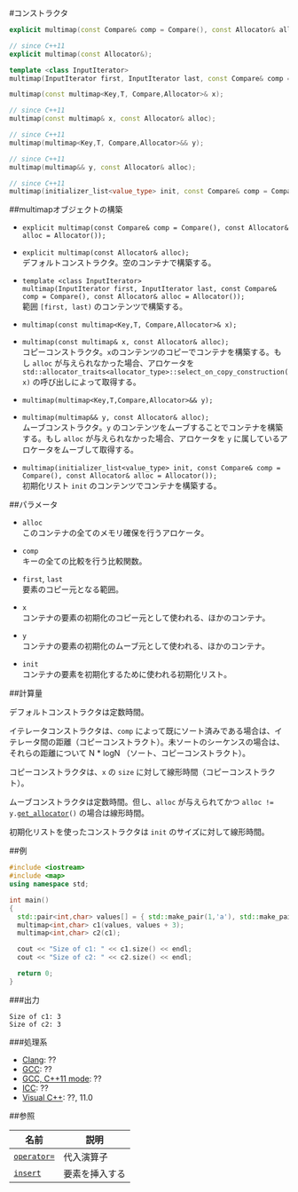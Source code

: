 #コンストラクタ
```cpp
explicit multimap(const Compare& comp = Compare(), const Allocator& alloc = Allocator());

// since C++11
explicit multimap(const Allocator&);

template <class InputIterator>
multimap(InputIterator first, InputIterator last, const Compare& comp = Compare(), const Allocator& alloc = Allocator());

multimap(const multimap<Key,T, Compare,Allocator>& x);

// since C++11
multimap(const multimap& x, const Allocator& alloc);

// since C++11
multimap(multimap<Key,T, Compare,Allocator>&& y);

// since C++11
multimap(multimap&& y, const Allocator& alloc);

// since C++11
multimap(initializer_list<value_type> init, const Compare& comp = Compare(), const Allocator& alloc = Allocator());
```

##multimapオブジェクトの構築
- `explicit multimap(const Compare& comp = Compare(), const Allocator& alloc = Allocator());`
- `explicit multimap(const Allocator& alloc);`<br/>
デフォルトコンストラクタ。空のコンテナで構築する。 

- `template <class InputIterator>`<br/>`multimap(InputIterator first, InputIterator last, const Compare& comp = Compare(), const Allocator& alloc = Allocator());`<br/>
範囲 `[first, last)` のコンテンツで構築する。 

- `multimap(const multimap<Key,T, Compare,Allocator>& x);`
- `multimap(const multimap& x, const Allocator& alloc);`<br/>
コピーコンストラクタ。`x`のコンテンツのコピーでコンテナを構築する。もし `alloc` が与えられなかった場合、アロケータを `std::allocator_traits<allocator_type>::select_on_copy_construction(x)` の呼び出しによって取得する。 

- `multimap(multimap<Key,T,Compare,Allocator>&& y);`
- `multimap(multimap&& y, const Allocator& alloc);`<br/>
ムーブコンストラクタ。`y` のコンテンツをムーブすることでコンテナを構築する。もし `alloc` が与えられなかった場合、アロケータを `y` に属しているアロケータをムーブして取得する。 

- `multimap(initializer_list<value_type> init, const Compare& comp = Compare(), const Allocator& alloc = Allocator());`<br/>
初期化リスト `init` のコンテンツでコンテナを構築する。


##パラメータ
- `alloc`<br/>
このコンテナの全てのメモリ確保を行うアロケータ。 

- `comp`<br/>
キーの全ての比較を行う比較関数。 

- `first`, `last`<br/>
要素のコピー元となる範囲。 

- `x`<br/>
コンテナの要素の初期化のコピー元として使われる、ほかのコンテナ。 

- `y`<br/>
コンテナの要素の初期化のムーブ元として使われる、ほかのコンテナ。 

- `init`<br/>
コンテナの要素を初期化するために使われる初期化リスト。


##計算量

デフォルトコンストラクタは定数時間。

イテレータコンストラクタは、`comp` によって既にソート済みである場合は、イテレータ間の距離（コピーコンストラクト）。未ソートのシーケンスの場合は、それらの距離について N * logN （ソート、コピーコンストラクト）。 

コピーコンストラクタは、`x` の `size` に対して線形時間（コピーコンストラクト）。 

ムーブコンストラクタは定数時間。但し、`alloc` が与えられてかつ `alloc != y.`[`get_allocator`](/reference/map/multimap/get_allocator.md)`()` の場合は線形時間。

初期化リストを使ったコンストラクタは `init` のサイズに対して線形時間。


##例
```cpp
#include <iostream>
#include <map>
using namespace std;

int main()
{
  std::pair<int,char> values[] = { std::make_pair(1,'a'), std::make_pair(2,'b'), std::make_pair(2,'b') };
  multimap<int,char> c1(values, values + 3);
  multimap<int,char> c2(c1);

  cout << "Size of c1: " << c1.size() << endl;
  cout << "Size of c2: " << c2.size() << endl;

  return 0;
}
```

###出力
```
Size of c1: 3
Size of c2: 3
```

###処理系
- [Clang](/implementation.md#clang): ??
- [GCC](/implementation.md#gcc): ??
- [GCC, C++11 mode](/implementation.md#gcc): ??
- [ICC](/implementation.md#icc): ??
- [Visual C++](/implementation.md#visual_cpp): ??, 11.0

##参照

| 名前 | 説明 |
|---------------------------------------------------------------------------------------------|-----------------------|
| [`operator=`](/reference/map/multimap/op_assign.md) | 代入演算子 |
| [`insert`](/reference/map/multimap/insert.md) | 要素を挿入する |


